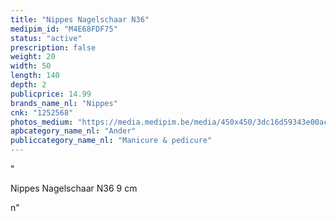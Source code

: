 ```yaml
---
title: "Nippes Nagelschaar N36"
medipim_id: "M4E68FDF75"
status: "active"
prescription: false
weight: 20
width: 50
length: 140
depth: 2
publicprice: 14.99
brands_name_nl: "Nippes"
cnk: "1252568"
photos_medium: "https://media.medipim.be/media/450x450/3dc16d59343e00ac9d1ea0a41f46e6c1.jpg"
apbcategory_name_nl: "Ander"
publiccategory_name_nl: "Manicure & pedicure"
---
```

"<p>Nippes Nagelschaar N36 9 cm</p>n"
